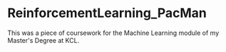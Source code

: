 # ReinforcementLearning_PacMan
This was a piece of coursework for the Machine Learning module of my Master's Degree at KCL.
